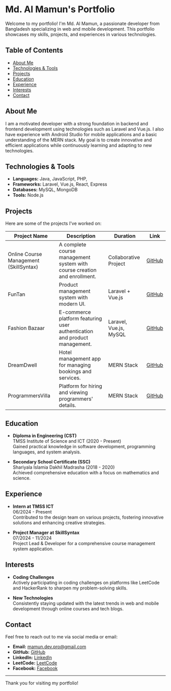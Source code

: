 # Md. Al Mamun's Portfolio

Welcome to my portfolio! I'm Md. Al Mamun, a passionate developer from Bangladesh specializing in web and mobile development. This portfolio showcases my skills, projects, and experiences in various technologies.

## Table of Contents
- [About Me](#about-me)
- [Technologies & Tools](#technologies--tools)
- [Projects](#projects)
- [Education](#education)
- [Experience](#experience)
- [Interests](#interests)
- [Contact](#contact)

## About Me
I am a motivated developer with a strong foundation in backend and frontend development using technologies such as Laravel and Vue.js. I also have experience with Android Studio for mobile applications and a basic understanding of the MERN stack. My goal is to create innovative and efficient applications while continuously learning and adapting to new technologies.

## Technologies & Tools
- **Languages:** Java, JavaScript, PHP, 
- **Frameworks:** Laravel, Vue.js, React, Express
- **Databases:** MySQL, MongoDB
- **Tools:** Node.js

## Projects
Here are some of the projects I've worked on:

| Project Name                               | Description                                                  | Duration              | Link                                        |
|--------------------------------------------|--------------------------------------------------------------|----------------------|---------------------------------------------|
| Online Course Management (SkillSyntax)     | A complete course management system with course creation and enrollment. | Collaborative Project | [GitHub](https://github.com/mad-programmers3/skill-syntax) |
| FunTan                                    | Product management system with modern UI.                    | Laravel + Vue.js     | [GitHub](https://github.com/mdalmamunDev/fun-tan) |
| Fashion Bazaar                            | E-commerce platform featuring user authentication and product management. | Laravel, Vue.js, MySQL | [GitHub](https://github.com/mdalmamunDev/Fashion_Bazaar) |
| DreamDwell                                | Hotel management app for managing bookings and services.     | MERN Stack           | [GitHub](https://github.com/mdalmamunDev/DreamDwell) |
| ProgrammersVilla                          | Platform for hiring and viewing programmers' details.        | MERN Stack           | [GitHub](https://github.com/mdalmamunDev/ProgrammersVilla) |

## Education
- **Diploma in Engineering (CST)**  
  TMSS Institute of Science and ICT (2020 - Present)  
  Gained practical knowledge in software development, programming languages, and system analysis.

- **Secondary School Certificate (SSC)**  
  Shariyala Islamia Dakhil Madrasha (2018 - 2020)  
  Achieved comprehensive education with a focus on mathematics and science.

## Experience
- **Intern at TMSS ICT**  
  06/2024 - Present  
  Contributed to the design team on various projects, fostering innovative solutions and enhancing creative strategies.

- **Project Manager at SkillSyntax**  
  07/2024 - 11/2024  
  Project Lead & Developer for a comprehensive course management system application.

## Interests
- **Coding Challenges**  
  Actively participating in coding challenges on platforms like LeetCode and HackerRank to sharpen my problem-solving skills.

- **New Technologies**  
  Consistently staying updated with the latest trends in web and mobile development through online courses and tech blogs.

## Contact
Feel free to reach out to me via social media or email:

- **Email:** [mamun.dev.pro@gmail.com](mailto:mamun.dev.pro@gmail.com)
- **GitHub:** [GitHub](https://github.com/mdalmamunDev)
- **LinkedIn:** [LinkedIn](https://www.linkedin.com/in/md-al-mamun-218b25243/)
- **LeetCode:** [LeetCode](https://leetcode.com/u/madalmamun53/)
- **Facebook:** [Facebook](https://www.facebook.com/mdalmamun.dev)

---

Thank you for visiting my portfolio!
